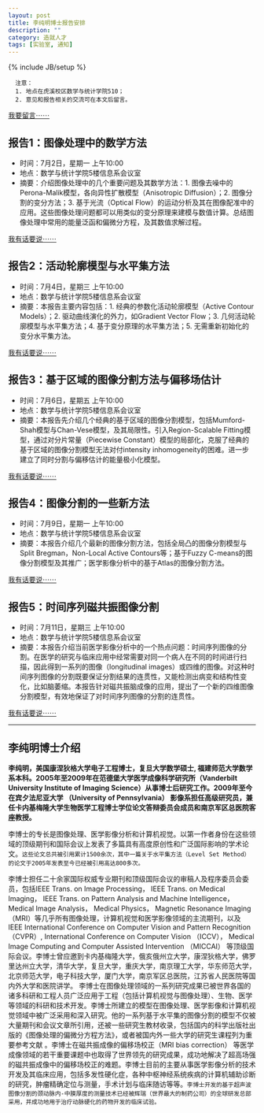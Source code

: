 ```yaml
---
layout: post
title: 李纯明博士报告安排
description: ""
category: 造就人才
tags: [实验室, 通知]
---
```

{% include JB/setup %}


      注意：  
      1. 地点在虎溪校区数学与统计学院510；   
      2. 意见和报告相关的交流可在本文后留言。

[我要留言⋯⋯](#leave_a_note)

## 报告1：图像处理中的数学方法
- 时间：7月2日，星期一 上午10:00  
- 地点：数学与统计学院5楼信息系会议室   
- 摘要：介绍图像处理中的几个重要问题及其数学方法：1. 图像去噪中的Perona-Malik模型，各向异性扩散模型（Anisotropic Diffusion）；2. 图像分割的变分方法；3. 基于光流（Optical Flow）的运动分析及其在图像配准中的应用。这些图像处理问题都可以用类似的变分原理来建模与数值计算。总结图像处理中常用的能量泛函和偏微分方程，及其数值求解过程。 

<!--more-->

[我有话要说⋯⋯](#leave_a_note)

## 报告2：活动轮廓模型与水平集方法 
- 时间：7月4日，星期三 上午10:00  
- 地点：数学与统计学院5楼信息系会议室  
- 摘要：本报告主要内容包括：1. 经典的参数化活动轮廓模型（Active  Contour Models）；2. 驱动曲线演化的外力，如Gradient Vector Flow；3. 几何活动轮廓模型与水平集方法；4. 基于变分原理的水平集方法；5. 无需重新初始化的变分水平集方法。      

[我有话要说⋯⋯](#leave_a_note)


## 报告3：基于区域的图像分割方法与偏移场估计
- 时间：7月6日，星期五 上午10:00
- 地点：数学与统计学院5楼信息系会议室
- 摘要：本报告先介绍几个经典的基于区域的图像分割模型，包括Mumford-Shah模型与Chan-Vese模型，及其局限性。引入Region-Scalable Fitting模型，通过对分片常量（Piecewise Constant）模型的局部化，克服了经典的基于区域的图像分割模型无法对付intensity inhomogeneity的困难。进一步建立了同时分割与偏移估计的能量极小化模型。    

[我有话要说⋯⋯](#leave_a_note)


## 报告4：图像分割的一些新方法
- 时间：7月9日，星期一 上午10:00  
- 地点：数学与统计学院5楼信息系会议室 
- 摘要：本报告介绍几个最新的图像分割方法，包括全局凸的图像分割模型与Split Bregman，Non-Local Active Contours等；基于Fuzzy C-means的图像分割模型及其推广；医学影像分析中的基于Atlas的图像分割方法。    

[我有话要说⋯⋯](#leave_a_note)


## 报告5：时间序列磁共振图像分割
- 时间：7月11日，星期三 上午10:00  
- 地点：数学与统计学院5楼信息系会议室  
- 摘要：本报告介绍当前医学影像分析中的一个热点问题：时间序列图像的分割。在医学的研究与临床应用中经常需要对同一个病人在不同的时间进行扫描，因此得到一系列的图像（longitudinal images）或四维的图像。对这种时间序列图像的分割既要保证分割结果的连贯性，又能检测出病变和结构性变化，比如脑萎缩。本报告针对磁共振脑成像的应用，提出了一个新的四维图像分割模型，有效地保证了对时间序列图像的分割的连贯性。    

[我有话要说⋯⋯](#leave_a_note)


---

## 李纯明博士介绍

**李纯明，美国康涅狄格大学电子工程博士，复旦大学数学硕士, 福建师范大学数学系本科。2005年至2009年在范德堡大学医学成像科学研究所（Vanderbilt University Institute of Imaging Science）从事博士后研究工作。2009年至今在宾夕法尼亚大学 （University of Pennsylvania） 影像系担任高级研究员，兼任卡内基梅隆大学生物医学工程博士学位论文答辩委员会成员和南京军区总医院客座教授。**

李博士的专长是图像处理、医学影像分析和计算机视觉。以第一作者身份在这些领域的顶级期刊和国际会议上发表了多篇具有高度原创性和广泛国际影响的学术论文。```这些论文总共被引用累计1500余次，其中一篇关于水平集方法（Level Set Method）的论文于2005年发表至今已经被引用高达800多次。```

李博士担任二十余家国际权威专业期刊和顶级国际会议的审稿人及程序委员会委员，包括IEEE Trans. on Image Processing， IEEE Trans. on Medical Imaging， IEEE Trans. on Pattern Analysis and Machine Intelligence， Medical Image Analysis， Medical Physics， Magnetic Resonance Imaging  （MRI）等几乎所有图像处理，计算机视觉和医学影像领域的主流期刊，以及 IEEE International Conference on Computer Vision and Pattern Recognition （CVPR）, International Conference on Computer Vision （ICCV）， Medical Image Computing and Computer Assisted Intervention （MICCAI） 等顶级国际会议。李博士曾应邀到卡内基梅隆大学，俄亥俄州立大学，康涅狄格大学，佛罗里达州立大学，清华大学，复旦大学，重庆大学，南京理工大学，华东师范大学，北京师范大学，电子科技大学，厦门大学，南京军区总医院，江苏省人民医院等国内外大学和医院讲学。
李博士在图像处理领域的一系列研究成果已被世界各国的诸多科研和工程人员广泛应用于工程（包括计算机视觉与图像处理）、生物、医学等领域的科研和技术开发。李博士所建立的模型在图像处理、医学影像和计算机视觉领域中被广泛采用和深入研究。他的一系列基于水平集的图像分割的模型不仅被大量期刊和会议文章所引用，还被一些研究生教材收录，包括国内的科学出版社出版的《图像处理的偏微分方程方法》，或者被国内外一些大学的研究生课程列为重要参考文献 。李博士在磁共振成像的偏移场校正（MRI bias correction） 等医学成像领域的若干重要课题中也取得了世界领先的研究成果，成功地解决了超高场强的磁共振成像中的偏移场校正的难题。李博士目前的主要从事医学影像分析的技术开发及其临床应用，包括多发性硬化症，各种中枢神经系统疾病的计算机辅助诊断的研究，肿瘤精确定位与测量，手术计划与临床随访等等。```李博士开发的基于超声波图像分割的颈动脉内-中膜厚度的测量技术已经被辉瑞（世界最大的制药公司）的全球研发总部采用，并成功地用于治疗动脉硬化的药物开发的临床试验。```


<span id="leave_a_note"></span>


